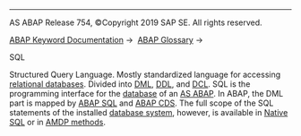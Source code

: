   

* * *

AS ABAP Release 754, ©Copyright 2019 SAP SE. All rights reserved.

[ABAP Keyword Documentation](javascript:call_link\('abenabap.htm'\)) →  [ABAP Glossary](javascript:call_link\('abenabap_glossary.htm'\)) → 

SQL

Structured Query Language. Mostly standardized language for accessing [relational databases](javascript:call_link\('abenrelational_database_glosry.htm'\) "Glossary Entry"). Divided into [DML](javascript:call_link\('abendml_glosry.htm'\) "Glossary Entry"), [DDL](javascript:call_link\('abenddl_glosry.htm'\) "Glossary Entry"), and [DCL](javascript:call_link\('abendcl_glosry.htm'\) "Glossary Entry"). SQL is the programming interface for the [database](javascript:call_link\('abendatabase_glosry.htm'\) "Glossary Entry") of an [AS ABAP](javascript:call_link\('abensap_nw_abap_glosry.htm'\) "Glossary Entry"). In ABAP, the DML part is mapped by [ABAP SQL](javascript:call_link\('abenopen_sql_glosry.htm'\) "Glossary Entry") and [ABAP CDS](javascript:call_link\('abenabap_cds_glosry.htm'\) "Glossary Entry"). The full scope of the SQL statements of the installed [database system](javascript:call_link\('abendatabase_system_glosry.htm'\) "Glossary Entry"), however, is available in [Native SQL](javascript:call_link\('abennative_sql_glosry.htm'\) "Glossary Entry") or in [AMDP methods](javascript:call_link\('abenamdp_method_glosry.htm'\) "Glossary Entry").